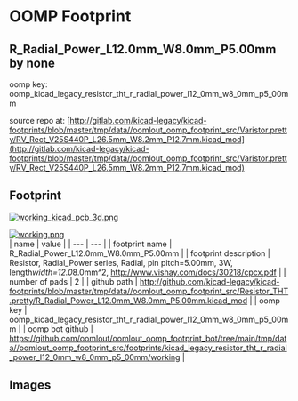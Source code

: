 # OOMP Footprint  
## R_Radial_Power_L12.0mm_W8.0mm_P5.00mm  by none  
  
oomp key: oomp_kicad_legacy_resistor_tht_r_radial_power_l12_0mm_w8_0mm_p5_00mm  
  
source repo at: [http://gitlab.com/kicad-legacy/kicad-footprints/blob/master/tmp/data//oomlout_oomp_footprint_src/Varistor.pretty/RV_Rect_V25S440P_L26.5mm_W8.2mm_P12.7mm.kicad_mod](http://gitlab.com/kicad-legacy/kicad-footprints/blob/master/tmp/data//oomlout_oomp_footprint_src/Varistor.pretty/RV_Rect_V25S440P_L26.5mm_W8.2mm_P12.7mm.kicad_mod)  
## Footprint  
  
[![working_kicad_pcb_3d.png](working_kicad_pcb_3d_600.png)](working_kicad_pcb_3d.png)  
  
[![working.png](working_600.png)](working.png)  
| name | value | 
| --- | --- | 
| footprint name | R_Radial_Power_L12.0mm_W8.0mm_P5.00mm | 
| footprint description | Resistor, Radial_Power series, Radial, pin pitch=5.00mm, 3W, length*width=12.0*8.0mm^2, http://www.vishay.com/docs/30218/cpcx.pdf | 
| number of pads | 2 | 
| github path | http://github.com/kicad-legacy/kicad-footprints/blob/master/tmp/data//oomlout_oomp_footprint_src/Resistor_THT.pretty/R_Radial_Power_L12.0mm_W8.0mm_P5.00mm.kicad_mod | 
| oomp key | oomp_kicad_legacy_resistor_tht_r_radial_power_l12_0mm_w8_0mm_p5_00mm | 
| oomp bot github | https://github.com/oomlout/oomlout_oomp_footprint_bot/tree/main/tmp/data//oomlout_oomp_footprint_src/footprints/kicad_legacy_resistor_tht_r_radial_power_l12_0mm_w8_0mm_p5_00mm/working | 
## Images  
